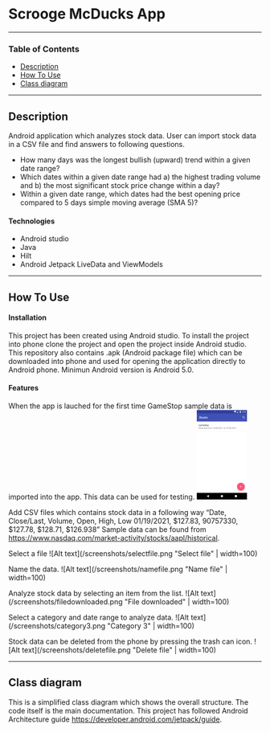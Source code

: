 # Scrooge McDucks App

---

### Table of Contents

- [Description](#description)
- [How To Use](#how-to-use)
- [Class diagram](#class-diagram)

---

## Description

Android application which analyzes stock data. User can import stock data in a CSV file and find answers to following questions.
- How many days was the longest bullish (upward) trend within a given date range?
- Which dates within a given date range had a) the highest trading volume and b) the most 
significant stock price change within a day?
- Within a given date range, which dates had the best opening price compared to 5 days 
simple moving average (SMA 5)?

 
#### Technologies

- Android studio
- Java
- Hilt
- Android Jetpack LiveData and ViewModels

---

## How To Use

#### Installation

This project has been created using Android studio. To install the project into phone clone the project and open
the project inside Android studio. This repository also contains .apk (Android package file) which can be downloaded into phone 
and used for opening the application directly to Android phone. Minimun Android version is Android 5.0.

#### Features

When the app is lauched for the first time GameStop sample data is imported into the app. This data can be used for testing.
<img src=/screenshots/start.png width="100">

Add CSV files which contains stock data in a following way
“Date, Close/Last, Volume, Open, High, Low
01/19/2021, $127.83, 90757330, $127.78, $128.71, $126.938”
Sample data can be found from https://www.nasdaq.com/market-activity/stocks/aapl/historical.

Select a file
![Alt text](/screenshots/selectfile.png "Select file" | width=100)

Name the data. 
![Alt text](/screenshots/namefile.png "Name file" | width=100)

Analyze stock data by selecting an item from the list.
![Alt text](/screenshots/filedownloaded.png "File downloaded" | width=100)

Select a category and date range to analyze data.
![Alt text](/screenshots/category3.png "Category 3" | width=100)

Stock data can be deleted from the phone by pressing the trash can icon.
![Alt text](/screenshots/deletefile.png "Delete file" | width=100)

---


## Class diagram

This is a simplified class diagram which shows the overall structure. The code itself is the main documentation. This project has followed Android Architecture guide https://developer.android.com/jetpack/guide.
